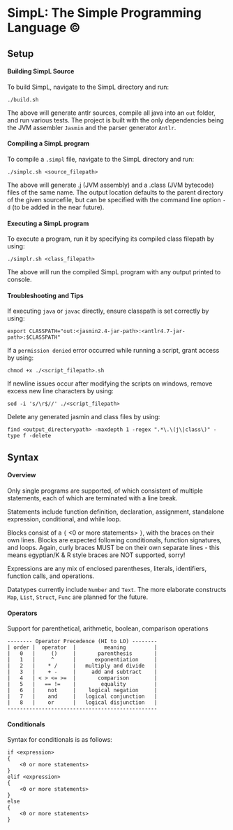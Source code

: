 # SimpL: The Simple Programming Language ©
## Setup

#### Building SimpL Source
To build SimpL, navigate to the SimpL directory and run:

    ./build.sh

The above will generate antlr sources, compile all java into an `out` folder,
and run various tests. The project is built with the only dependencies being
the JVM assembler `Jasmin` and the parser generator `Antlr`.


#### Compiling a SimpL program
To compile a `.simpl` file, navigate to the SimpL directory and run:

    ./simplc.sh <source_filepath>

The above will generate .j (JVM assembly) and a .class (JVM bytecode) files of
the same name. The output location defaults to the parent directory of the given
sourcefile, but can be specified with the command line option `-d`
(to be added in the near future).


#### Executing a SimpL program
To execute a program, run it by specifying its compiled class filepath by using:

    ./simplr.sh <class_filepath>

The above will run the compiled SimpL program with any output printed to
console.


#### Troubleshooting and Tips

If executing `java` or `javac` directly, ensure classpath is set correctly by
using:
    
    export CLASSPATH="out:<jasmin2.4-jar-path>:<antlr4.7-jar-path>:$CLASSPATH"

If a `permission denied` error occurred while running a script, grant access by
using:

    chmod +x ./<script_filepath>.sh

If newline issues occur after modifying the scripts on windows, remove excess
new line characters by using:

    sed -i 's/\r$//' ./<script_filepath>

Delete any generated jasmin and class files by using:

    find <output_directorypath> -maxdepth 1 -regex ".*\.\(j\|class\)" -type f -delete


## Syntax
#### Overview
Only single programs are supported, of which consistent of multiple statements,
each of which are terminated with a line break.

Statements include function definition, declaration, assignment,
standalone expression, conditional, and while loop.

Blocks consist of a `{` <0 or more statements> `}`, with the braces on their own
lines. Blocks are expected following conditionals, function signatures, and
loops. Again, curly braces MUST be on their own separate lines - this means
egyptian/K & R style braces are NOT supported, sorry!

Expressions are any mix of enclosed parentheses, literals, identifiers,
function calls, and operations.

Datatypes currently include `Number` and `Text`.
The more elaborate constructs `Map`, `List`, `Struct`, `Func` are planned for
the future.


#### Operators
Support for parenthetical, arithmetic, boolean, comparison operations
```
-------- Operator Precedence (HI to LO) --------
| order |  operator  |         meaning         |
|   0   |     ()     |       parenthesis       |
|   1   |     ^      |      exponentiation     |
|   2   |    * /     |   multiply and divide   |
|   3   |    + -     |     add and subtract    |
|   4   | < > <= >=  |       comparison        |
|   5   |   == !=    |        equality         |
|   6   |    not     |    logical negation     |
|   7   |    and     |   logical conjunction   |
|   8   |    or      |   logical disjunction   |
------------------------------------------------
```


#### Conditionals
Syntax for conditionals is as follows:
```
if <expression>
{
    <0 or more statements>
}
elif <expression>
{
    <0 or more statements>
}
else
{
    <0 or more statements>
}
```
